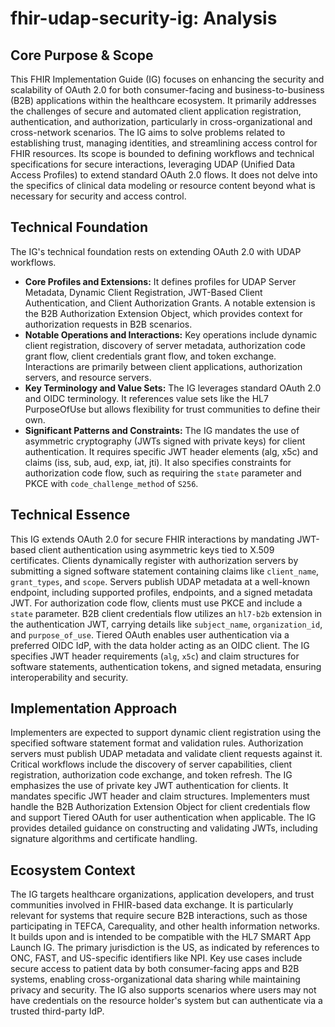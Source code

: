 # fhir-udap-security-ig: Analysis

## Core Purpose & Scope

This FHIR Implementation Guide (IG) focuses on enhancing the security and scalability of OAuth 2.0 for both consumer-facing and business-to-business (B2B) applications within the healthcare ecosystem. It primarily addresses the challenges of secure and automated client application registration, authentication, and authorization, particularly in cross-organizational and cross-network scenarios. The IG aims to solve problems related to establishing trust, managing identities, and streamlining access control for FHIR resources. Its scope is bounded to defining workflows and technical specifications for secure interactions, leveraging UDAP (Unified Data Access Profiles) to extend standard OAuth 2.0 flows. It does not delve into the specifics of clinical data modeling or resource content beyond what is necessary for security and access control.

## Technical Foundation

The IG's technical foundation rests on extending OAuth 2.0 with UDAP workflows.

-   **Core Profiles and Extensions:** It defines profiles for UDAP Server Metadata, Dynamic Client Registration, JWT-Based Client Authentication, and Client Authorization Grants. A notable extension is the B2B Authorization Extension Object, which provides context for authorization requests in B2B scenarios.
-   **Notable Operations and Interactions:** Key operations include dynamic client registration, discovery of server metadata, authorization code grant flow, client credentials grant flow, and token exchange. Interactions are primarily between client applications, authorization servers, and resource servers.
-   **Key Terminology and Value Sets:** The IG leverages standard OAuth 2.0 and OIDC terminology. It references value sets like the HL7 PurposeOfUse but allows flexibility for trust communities to define their own.
-   **Significant Patterns and Constraints:** The IG mandates the use of asymmetric cryptography (JWTs signed with private keys) for client authentication. It requires specific JWT header elements (alg, x5c) and claims (iss, sub, aud, exp, iat, jti). It also specifies constraints for authorization code flow, such as requiring the `state` parameter and PKCE with `code_challenge_method` of `S256`.

## Technical Essence

This IG extends OAuth 2.0 for secure FHIR interactions by mandating JWT-based client authentication using asymmetric keys tied to X.509 certificates. Clients dynamically register with authorization servers by submitting a signed software statement containing claims like `client_name`, `grant_types`, and `scope`. Servers publish UDAP metadata at a well-known endpoint, including supported profiles, endpoints, and a signed metadata JWT. For authorization code flow, clients must use PKCE and include a `state` parameter. B2B client credentials flow utilizes an `hl7-b2b` extension in the authentication JWT, carrying details like `subject_name`, `organization_id`, and `purpose_of_use`. Tiered OAuth enables user authentication via a preferred OIDC IdP, with the data holder acting as an OIDC client. The IG specifies JWT header requirements (`alg`, `x5c`) and claim structures for software statements, authentication tokens, and signed metadata, ensuring interoperability and security.

## Implementation Approach

Implementers are expected to support dynamic client registration using the specified software statement format and validation rules. Authorization servers must publish UDAP metadata and validate client requests against it. Critical workflows include the discovery of server capabilities, client registration, authorization code exchange, and token refresh. The IG emphasizes the use of private key JWT authentication for clients. It mandates specific JWT header and claim structures. Implementers must handle the B2B Authorization Extension Object for client credentials flow and support Tiered OAuth for user authentication when applicable. The IG provides detailed guidance on constructing and validating JWTs, including signature algorithms and certificate handling.

## Ecosystem Context

The IG targets healthcare organizations, application developers, and trust communities involved in FHIR-based data exchange. It is particularly relevant for systems that require secure B2B interactions, such as those participating in TEFCA, Carequality, and other health information networks. It builds upon and is intended to be compatible with the HL7 SMART App Launch IG. The primary jurisdiction is the US, as indicated by references to ONC, FAST, and US-specific identifiers like NPI. Key use cases include secure access to patient data by both consumer-facing apps and B2B systems, enabling cross-organizational data sharing while maintaining privacy and security. The IG also supports scenarios where users may not have credentials on the resource holder's system but can authenticate via a trusted third-party IdP.
